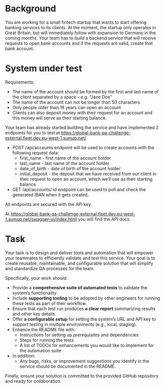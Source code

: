 # Background
You are working for a small fintech startup that wants to start offering banking services to its clients. At the moment, the startup only operates in Great Britain, but will immediately follow with expansion to Germany in the coming months. Your team has to build a backend service that will receive requests to open bank accounts and if the requests are valid, create that bank account.

# System under test
Requirements:
- The name of the account should be formed by the first and last name of the client separated by a space - e.g. “Jane Doe”
- The name of the account can not be longer than 50 characters
- Only people older than 18 years can open an account
- Clients can also deposit money with their request for an account and this money will serve as their starting balance.

Your team has already started building the service and have implemented 2 endpoints for you to test at https://global-bank-qa-challenge-external.fleet.dev.eu-west-1.sumup.net/
- POST /api/accounts endpoint will be used to create accounts with the following request data:
   - first_name - first name of the account holder
   - last_name - last name of the account holder
   - date_of_birth - date of birth of the account holder
   - initial_deposit - the deposit that we have received from our client in their request to open an account, which we’ll use as their starting balance
- GET /api/accounts/:id endpoint can be used to poll and check the generated IBAN when it gets created.

All endpoints are secured with the API key. 

At https://global-bank-qa-challenge-external.fleet.dev.eu-west-1.sumup.net/swagger-ui/index.html you will find the API docs.

# Task
Your task is to design and deliver tools and automation that will empower your teammates to efficiently validate and test this service. 
Your goal is to create reusable, maintainable, and configurable solution that will simplify and standardize QA processes for the team.

Specifically, your work should:

- Provide a **comprehensive suite of automated tests** to validate the system’s functionality.
- Include **supporting tooling** to be adopted by other engineers for running these tests as part of their workflow.
- Ensure that each test run produces **a clear report** summarizing results and other key details.
- Offer **a configurable setup** for setting the system’s URL and API key to support testing in multiple environments (e.g., local, staging).
- Enhance the README file with:
  - Instructions for setting up prerequisites and dependencies  
  - Steps for running the tests  
  - A list of TODOs for enhancements you would like to implement for the automation suite  
- In addition:
  - Any bugs, risks, or improvement suggestions you identify in the service should be documented in the README.

Finally, ensure your solution is committed to the provided GitHub repository and ready for collaboration.

